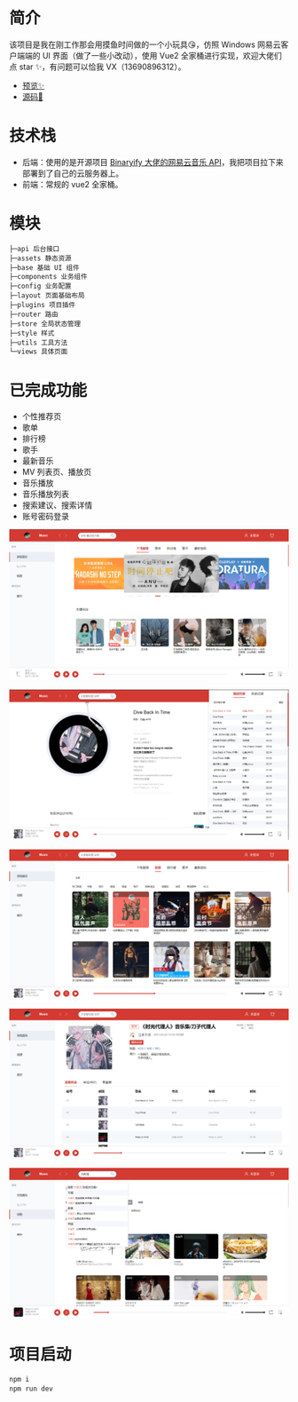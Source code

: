 # 简介

该项目是我在刚工作那会用摸鱼时间做的一个小玩具😘，仿照 Windows 网易云客户端端的 UI 界面（做了一些小改动），使用 Vue2 全家桶进行实现，欢迎大佬们点 star ✨，有问题可以恰我 VX（13690896312）。

- [预览✨](https://music.zhangxc.cn/)
- [源码🎨](https://github.com/ZzZzzzxc/vue-netease-cloud-music)

# 技术栈

- 后端：使用的是开源项目 [Binaryify 大佬的网易云音乐 API](https://github.com/Binaryify/NeteaseCloudMusicApi)，我把项目拉下来部署到了自己的云服务器上。
- 前端：常规的 vue2 全家桶。

# 模块

```js
├─api 后台接口
├─assets 静态资源
├─base 基础 UI 组件
├─components 业务组件
├─config 业务配置
├─layout 页面基础布局
├─plugins 项目插件
├─router 路由
├─store 全局状态管理
├─style 样式
├─utils 工具方法
└─views 具体页面
```

# 已完成功能

- 个性推荐页
- 歌单
- 排行榜
- 歌手
- 最新音乐
- MV 列表页、播放页
- 音乐播放
- 音乐播放列表
- 搜索建议、搜索详情
- 账号密码登录

![avatar](./docs/首页.png)

![avatar](./docs/播放器.png)

![avatar](./docs/歌单.png)

![avatar](./docs/歌单详情.png)

![avatar](./docs/搜索.png)

# 项目启动

```js
npm i
npm run dev
```